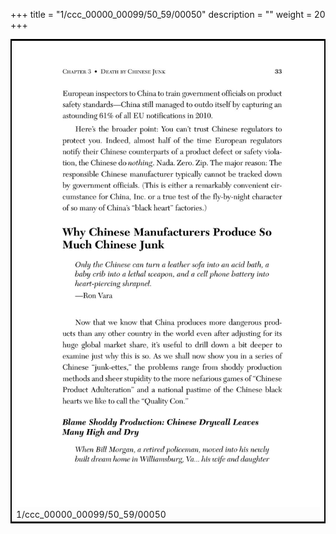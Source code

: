 +++
title = "1/ccc_00000_00099/50_59/00050"
description = ""
weight = 20
+++

<table style="border:2px solid black;max-width:800px;max-height:800px;" 
><tr><td>
<img class="center-fit-jpg"
src="/jpg_/out_jpg_dbc_050.jpg">
1/ccc_00000_00099/50_59/00050
</img></td></tr></table>
